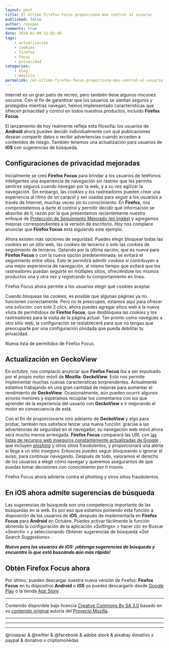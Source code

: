 ```yaml
---
layout: post
title: El último Firefox Focus proporciona más control al usuario
published: false
author: rosepac
comments: true
date: 2019-01-09 12:01:48
tags:
    - actualización
    - cookies
    - firefox
    - focus
    - privacidad
categories:
    - blog
    - mozilla
permalink: /el-ultimo-firefox-focus-proporciona-mas-control-al-usuario
---
```

Internet es un gran patio de recreo, pero también tiene algunos rincones oscuros. Con el fin de garantizar que los usuarios se sientan seguros y protegidos mientras navegan, hemos implementado características que ofrecen privacidad y control en todos nuestros productos, incluido **Firefox Focus**.

El lanzamiento de hoy realmente refleja esta filosofía: los usuarios de **Android** ahora pueden decidir individualmente con qué publicaciones desean compartir datos o recibir advertencias cuando acceden a contenidos de riesgo. También tenemos una actualización para usuarios de **iOS** con sugerencias de búsqueda.

## Configuraciones de privacidad mejoradas

Inicialmente se creó **Firefox Focus** para brindar a los usuarios de teléfonos inteligentes una experiencia de navegación sin rastreo que les permita sentirse seguros cuando navegan por la web, y a su vez agilizar la navegación. Sin embargo, las _cookies_ y los rastreadores pueden crear una experiencia al ritmo de un caracol y ser usadas para seguir a los usuarios a través de Internet, muchas veces sin tu conocimiento. En **Firefox**, nos comprometemos a darte el control y permitir decidir qué información se absorbe de ti, razón por la que presentamos recientemente nuestro enfoque de [Protección de Seguimiento Mejorado (en inglés)][1] y agregamos mejoras correspondientes a la versión de escritorio. Hoy nos complace anunciar que **Firefox Focus** está siguiendo este ejemplo.

Ahora existen más opciones de seguridad. Puedes elegir bloquear todas las _cookies_ en un sitio web, las _cookies_ de terceros o solo las _cookies_ de seguimiento de terceros. Optando por la última opción, que es nueva para **Firefox Focus** o con la nueva opción predeterminada; se evitará el seguimiento entre sitios. Esto te permitirá admitir _cookies_ si contribuyen a una mejor experiencia de navegación, al mismo tiempo que evitará que los rastreadores puedan seguirte en múltiples sitios, ofreciéndote los mismos productos una y otra vez y registrando tu comportamiento en línea.


  



  



  Firefox Focus ahora permite a los usuarios elegir qué cookies aceptar.


Cuando bloqueas las _cookies_, es posible que algunas páginas ya no funcionen correctamente. Pero no te preocupes, estamos aquí para ofrecer una solución: con solo 2 clics, ahora puedes agregar sitios web a la nueva &#171;lista de permitidos&#187; de **Firefox Focus**, que desbloquea las _cookies_ y los rastreadores para la visita de la página actual. Tan pronto como navegues a otro sitio web, la configuración se restablecerá para que no tengas que preocuparte por una configuración olvidada que pueda debilitar tu privacidad.


  



  



  Nueva lista de permitidos de Firefox Focus.


## Actualización en GeckoView

En octubre, nos complació anunciar que **Firefox Focus** iba a ser impulsado por el propio motor móvil de **Mozilla**: **GeckoView**. Esto nos permite implementar muchas nuevas características sorprendentes. Actualmente estamos trabajando en una gran cantidad de mejoras para aumentar el rendimiento de **GeckoView**. Ocasionalmente, aún pueden ocurrir algunos errores menores y esperamos recopilar tus comentarios con los que aprender de la experiencia del usuario con **GeckoView** e ir mejorando el motor en consecuencia de está.

Con el fin de proporcionarte otro adelanto de **GeckoView** y algo para probar, también nos satisface lanzar una nueva función: gracias a las advertencias de seguridad en el navegador, su navegación web móvil ahora será mucho menos arriesgada. **Firefox Focus** comparará las URL con [las listas de recursos web inseguros constantemente actualizadas de Google][2] , que incluyen [_phishing_][3] y otros sitios fraudulentos, y proporcionará una alerta si llega a un sitio inseguro. Entonces puedes seguir bloqueando o ignorar el aviso, para continuar navegando. Después de todo, valoramos el derecho de los usuarios a elegir cómo navegar y queremos asegurarnos de que puedas tomar decisiones con conocimiento por ti mismo.


  



  



  Firefox Focus ahora advierte contra el phishing y otros sitios fraudulentos.


## En iOS ahora admite sugerencias de búsqueda

Las sugerencias de búsqueda son una competencia importante de las búsquedas en la web. Es por eso que estamos poniendo esta función a disposición de los usuarios de **iOS**, después de implementarla en **Firefox Focus** para **Android** en Octubre. Puedes activar fácilmente la función abriendo la configuración de la aplicación _&#171;Settings&#187;_ > hacer clic en Buscar _&#171;Search&#187;_ > y seleccionando Obtener sugerencias de búsqueda _&#171;Get Search Suggestions&#187;_.


  



  
**_Nuevo para los usuarios de iOS: ¡obtenga sugerencias de búsqueda y encuentre lo que está buscando aún más rápido!_**

## Obtén Firefox Focus ahora

Por último, puedes descargar nuestra nueva versión de Firefox: **Firefox Focus** en tu dispositivo **Android** o **iOS** ya puedes descargarlo desde [Google Play][4] o la tienda [App Store][5] .

* * *

Contenido disponible bajo licencia [Creative Commons By SA 3.0][6] basado en su [contenido original][7] autoría del [Proyecto Mozilla][8].

* * *


   


* * *


   


* * *


  



  



  @rosepac & @twitter & @facebook & adobe stock & pixabay donativo x paypal & donativo x criptomonedas


 [1]: https://blog.mozilla.org/futurereleases/2018/08/30/changing-our-approach-to-anti-tracking/
 [2]: https://developers.google.com/safe-browsing/v4/update-api
 [3]: https://es.wikipedia.org/wiki/Phishing
 [4]: https://elbo.in/firefoxfocusplay
 [5]: https://elbo.in/firefoxfocusapple
 [6]: https://creativecommons.org/licenses/by-sa/3.0/es/deed.es_PE
 [7]: https://blog.mozilla.org/blog/2018/12/20/latest-firefox-focus-provides-more-user-control
 [8]: https://www.mozilla.org/es-ES/about/manifesto/details/